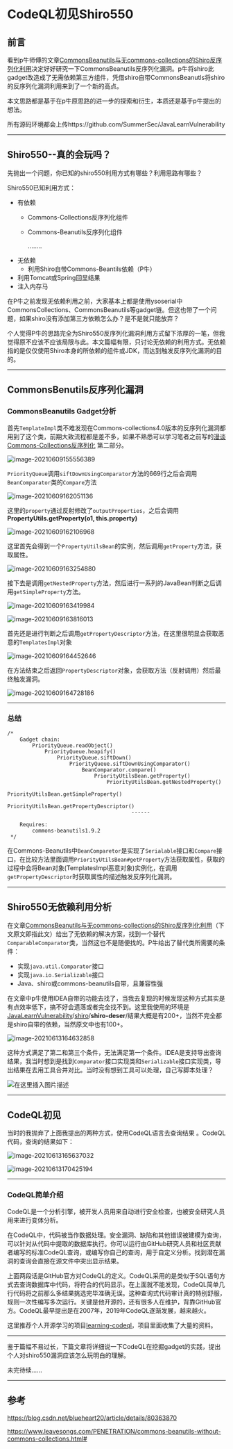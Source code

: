 # CodeQL初见Shiro550
## 前言 

看到p牛师傅的文章[CommonsBeanutils与无commons-collections的Shiro反序列化利用](https://www.leavesongs.com/PENETRATION/commons-beanutils-without-commons-collections.html)决定好好研究一下CommonsBeanutils反序列化漏洞。p牛将shiro此gadget改造成了无需依赖第三方组件，凭借shiro自带CommonsBeanutls将shiro的反序列化漏洞利用来到了一个新的高点。

本文思路都是基于在p牛原思路的进一步的探索和衍生，本质还是基于p牛提出的想法。

所有源码环境都会上传https://github.com/SummerSec/JavaLearnVulnerability



----

## Shiro550--真的会玩吗？



先抛出一个问题，你已知的shiro550利用方式有哪些？利用思路有哪些？

Shiro550已知利用方式：

* 有依赖

    * Commons-Collections反序列化组件

    * Commons-Beanutils反序列化组件

        ........

        

- 无依赖
    - 利用Shiro自带Commons-Beantils依赖（P牛）
- 利用Tomcat或Spring回显结果
- 注入内存马



在P牛之前发现无依赖利用之前，大家基本上都是使用ysoserial中CommonsCollections、CommonsBeanutils等gadget链。但这也带了一个问题，如果shiro没有添加第三方依赖怎么办？是不是就只能放弃？

个人觉得P牛的思路完全为Shiro550反序列化漏洞利用方式留下浓厚的一笔，但我觉得原不应该不应该局限与此。本文篇幅有限，只讨论无依赖的利用方式。无依赖指的是仅仅使用Shiro本身的所依赖的组件或JDK，而达到触发反序列化漏洞的目的。



---

## CommonsBenutils反序列化漏洞



### CommonsBeanutils Gadget分析

首先`TemplateImpl`类不难发现在Commons-collections4.0版本的反序列化漏洞都用到了这个类，前期大致流程都是差不多，如果不熟悉可以学习笔者之前写的[漫谈Commons-Collections反序列化](https://summersec.github.io/2020/05/26/%E6%BC%AB%E8%B0%88Commons-Collections%E5%8F%8D%E5%BA%8F%E5%88%97%E5%8C%96/) 第二部分。

![image-20210609155556389](https://gitee.com/samny/images/raw/master/summersec//56u55er56ec/56u55er56ec.png)

`PriorityQueue`调用`siftDownUsingComparator`方法的669行之后会调用`BeanComparator`类的`Compare`方法

![image-20210609162051136](https://gitee.com/samny/images/raw/master/summersec//51u20er51ec/51u20er51ec.png)

这里的`property`通过反射修改了`outputProperties`，之后会调用**PropertyUtils.getProperty(o1, this.property)**

![image-20210609162106968](https://gitee.com/samny/images/raw/master/summersec//7u21er7ec/7u21er7ec.png)

这里首先会得到一个`PropertyUtilsBean`的实例，然后调用`getProperty`方法，获取属性。

![image-20210609163254880](https://gitee.com/samny/images/raw/master/summersec//54u32er54ec/54u32er54ec.png)

接下去是调用`getNestedProperty`方法，然后进行一系列的JavaBean判断之后调用`getSimpleProperty`方法。

![image-20210609163419984](https://gitee.com/samny/images/raw/master/summersec//20u34er20ec/20u34er20ec.png)

![image-20210609163816013](https://gitee.com/samny/images/raw/master/summersec//16u38er16ec/16u38er16ec.png)

首先还是进行判断之后调用`getPropertyDescriptor`方法，在这里很明显会获取恶意的`TemplatesImpl`对象

![image-20210609164452646](https://gitee.com/samny/images/raw/master/summersec//52u44er52ec/52u44er52ec.png)

在方法结束之后返回`PropertyDescriptor`对象，会获取方法（反射调用）然后最终触发漏洞。

![image-20210609164728186](https://gitee.com/samny/images/raw/master/summersec//28u47er28ec/28u47er28ec.png)





---

### 总结



```
/*
	Gadget chain:
		PriorityQueue.readObject()
			PriorityQueue.heapify()
				PriorityQueue.siftDown()
					PriorityQueue.siftDownUsingComparator()
						BeanComparator.compare()
							PriorityUtilsBean.getProperty()
								PriorityUtilsBean.getNestedProperty()
									PriorityUtilsBean.getSimpleProperty()
										PriorityUtilsBean.getPropertyDescriptor()
										------ 

	Requires:
		commons-beanutils1.9.2
 */
```

在Commons-Beanutils中`BeanComparetor`是实现了`Serialable`接口和`Compare`接口，在比较方法里面调用`PriorityUtilsBean#getProperty`方法获取属性，获取的过程中会将Bean对象(TemplatesImpl恶意对象)实例化，在调用`getPropertyDescriptor`时获取属性的描述触发反序列化漏洞。



----

## Shiro550无依赖利用分析

在文章[CommonsBeanutils与无commons-collections的Shiro反序列化利用](https://www.leavesongs.com/PENETRATION/commons-beanutils-without-commons-collections.html#)（下文原文即指此文）给出了无依赖的解决方案，找到一个替代`ComparableComparator`类，当然这也不是随便找的。P牛给出了替代类所需要的条件：

* 实现`java.util.Comparator`接口
* 实现`java.io.Serializable`接口
* Java、shiro或commons-beanutils自带，且兼容性强

在文章中p牛使用IDEA自带的功能去找了，当我去复现的时候发现这种方式其实是有点效率低下，搞不好会遗落或者完全找不到。这里我使用的环境是[JavaLearnVulnerability](https://github.com/SummerSec/JavaLearnVulnerability)/[shiro](https://github.com/SummerSec/JavaLearnVulnerability/tree/master/shiro)/**shiro-deser**/结果大概是有200+，当然不完全都是shiro自带的依赖，当然原文中也有100+。

![image-20210613164632858](https://gitee.com/samny/images/raw/master/summersec//33u46er33ec/33u46er33ec.png)

这种方式满足了第二和第三个条件，无法满足第一个条件。IDEA是支持导出查询结果，我当时想到是找到`Comparator`接口实现类和`Serializable`接口实现类，导出结果在去用工具合并对比。当时没有想到工具可以处理，自己写脚本处理？

![在这里插入图片描述](https://gitee.com/samny/images/raw/master/summersec//34u12er34ec/34u12er34ec.png)



----

## CodeQL初见

当时的我抛弃了上面我提出的两种方式，使用CodeQL语言去查询结果 。CodeQL代码，查询的结果如下：



![image-20210613165637032](https://gitee.com/samny/images/raw/master/summersec//37u56er37ec/37u56er37ec.png)



![image-20210613170425194](https://gitee.com/samny/images/raw/master/summersec//25u04er25ec/25u04er25ec.png)







---

### CodeQL简单介绍

CodeQL是一个分析引擎，被开发人员用来自动进行安全检查，也被安全研究人员用来进行变体分析。

在CodeQL中，代码被当作数据处理。安全漏洞、缺陷和其他错误被建模为查询，可以针对从代码中提取的数据库执行。你可以运行由GitHub研究人员和社区贡献者编写的标准CodeQL查询，或编写你自己的查询，用于自定义分析。找到潜在漏洞的查询会直接在源文件中突出显示结果。

上面两段话是GitHub官方对CodeQL的定义。CodeQL采用的是类似于SQL语句方式去查询数据库中代码，将符合的代码显示。在上面就不能发现，CodeQL简单几行代码将之前那么多结果挑选完毕准确无误。这种查询式代码审计真的特别舒服，规则一次性编写多次运行。关键是他开源的，还有很多人在维护，背靠GitHub官方。CodeQL最早提出是在2007年，2019年CodeQL逐渐发展，越来越火。

这里推荐个人开源学习的项目[learning-codeql](https://github.com/SummerSec/learning-codeql)，项目里面收集了大量的资料。



---

鉴于篇幅不易过长，下篇文章将详细说一下CodeQL在挖掘gadget的实践，提出个人对shiro550漏洞应该怎么玩明白的理解。

未完待续......



----

## 参考

https://blog.csdn.net/blueheart20/article/details/80363870

https://www.leavesongs.com/PENETRATION/commons-beanutils-without-commons-collections.html#



